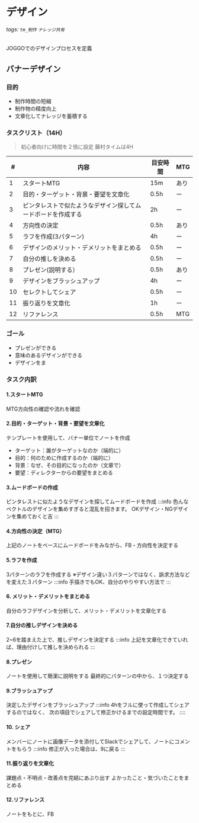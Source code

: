 # デザイン
###### tags: `tm_制作` `ナレッジ共有`
JOGGOでのデザインプロセスを定義

## バナーデザイン
### 目的
- 制作時間の短縮
- 制作物の精度向上
- 文章化してナレッジを蓄積する

### タスクリスト（14H）
> 初心者向けに時間を２倍に設定
> 藤村タイムは4H

|#|内容|目安時間|MTG|
|-|-|-|-|
|1|スタートMTG|15m|あり|
|2|目的・ターゲット・背景・要望を文章化|0.5h|ー|
|3|ピンタレストで似たようなデザイン探してムードボードを作成する|2h|ー|
|4|方向性の決定|0.5h|あり|
|5|ラフを作成(3パターン)|4h|ー|
|6|デザインのメリット・デメリットをまとめる|0.5h|ー|
|7|自分の推しを決める|0.5h|ー|
|8|プレゼン(説明する）|0.5h|あり|
|9|デザインをブラッシュアップ|4h|ー|
|10|セレクトしてシェア|0.5h|ー|
|11|振り返りを文章化|1h|ー|
|12|リファレンス|0.5h|MTG|


### ゴール
- プレゼンができる
- 意味のあるデザインができる
- デザインをま

### タスク内訳
#### 1.スタートMTG
MTG方向性の確認や流れを確認
#### 2.目的・ターゲット・背景・要望を文章化
テンプレートを使用して、バナー単位でノートを作成
- ターゲット：誰がターゲットなのか（端的に）
- 目的：何のために作成するのか（端的に）
- 背景：なぜ、その目的になったのか（文章で）
- 要望：ディレクターからの要望をまとめる
#### 3.ムードボードの作成
ピンタレストに似たようなデザインを探してムードボードを作成
:::info
色んなベクトルのデザインを集めすぎると混乱を招きます。
OKデザイン・NGデザインを集めておくと吉
:::
#### 4.方向性の決定（MTG）
上記のノートをベースにムードボードをみながら、FB・方向性を決定する
#### 5.ラフを作成
3パターンのラフを作成する
※デザイン違い３パターンではなく、訴求方法などを変えた３パターン
:::info
手描きでもOK、自分のやりやすい方法で
:::
#### 6. メリット・デメリットをまとめる
自分のラフデザインを分析して、メリット・デメリットを文章化する

#### 7.自分の推しデザインを決める
2~6を踏まえた上で、推しデザインを決定する
:::info
上記を文章化できていれば、理由付けして推しを決められる
:::

#### 8.プレゼン
ノートを使用して簡潔に説明をする
最終的にパターンの中から、１つ決定する

#### 9.ブラッシュアップ
決定したデザインをブラッシュアップ
:::info
4hをフルに使って作成してシェアするのではなく、
次の項目でシェアして修正かけるまでの設定時間です。
::::

#### 10. シェア
メンバーにノートに画像データを添付してSlackでシェアして、ノートにコメントをもらう
:::info
修正が入った場合は、9に戻る
:::

#### 11.振り返りを文章化
課題点・不明点・改善点を完結にあぶり出す
よかったこと・気づいたことをまとめる

#### 12.リファレンス
ノートをもとに、FB